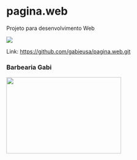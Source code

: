 # pagina.web

Projeto para desenvolvimento Web

<p align="lift">
  <a align="center" href="https://github.com/DenverCoder1/readme-typing-svg"><img src="https://readme-typing-svg.herokuapp.com?&font=IBM+Plex+Sans&color=F72EE2&size=25&lines=Site+Barbearia+Gabi" /></a>
</p>

Link: https://github.com/gabieusa/pagina.web.git

### Barbearia Gabi

<img src="https://github.com/gabieusa/pagina.web.git/blob/master/logo.png"  width="300" height="200"/>


<div>
